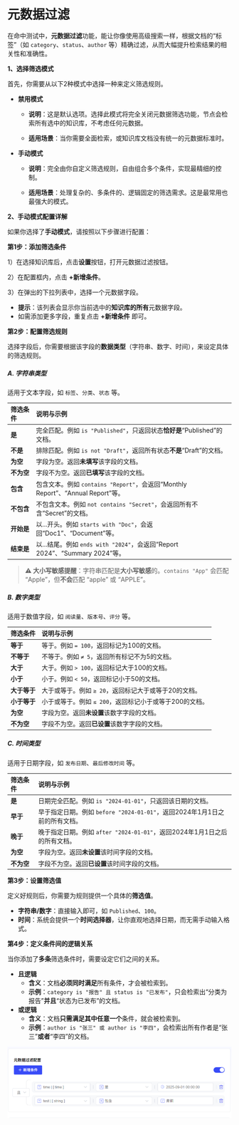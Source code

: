 # 元数据过滤

在命中测试中，**元数据过滤**功能，能让你像使用高级搜索一样，根据文档的“标签”（如 `category`、`status`、`author` 等）精确过滤，从而大幅提升检索结果的相关性和准确性。

**1、选择筛选模式**

首先，你需要从以下2种模式中选择一种来定义筛选规则。

- **禁用模式**

  *   **说明**：这是默认选项。选择此模式将完全关闭元数据筛选功能，节点会检索所有选中的知识库，不考虑任何元数据。

  *   **适用场景**：当你需要全面检索，或知识库文档没有统一的元数据标准时。

- **手动模式**

  *   **说明**：完全由你自定义筛选规则，自由组合多个条件，实现最精细的控制。

  *   **适用场景**：处理复杂的、多条件的、逻辑固定的筛选需求。这是最常用也最强大的模式。

**2、手动模式配置详解**

如果你选择了**手动模式**，请按照以下步骤进行配置：

**第1步：添加筛选条件**

1）在选择知识库后，点击**设置**按钮，打开元数据过滤按钮。

2）在配置框内，点击 **+新增条件**。

3）在弹出的下拉列表中，选择一个元数据字段。

*   **提示**：该列表会显示你当前选中的**知识库的所有**元数据字段。
*   如需添加更多字段，重复点击 **+新增条件** 即可。

**第2步：配置筛选规则**

选择字段后，你需要根据该字段的**数据类型**（字符串、数字、时间），来设定具体的筛选规则。

##### **A. 字符串类型**

适用于文本字段，如 `标签`、`分类`、`状态` 等。

| 筛选条件   | 说明与示例                                                   |
| :--------- | :----------------------------------------------------------- |
| **是**     | 完全匹配。例如 `is "Published"`，只返回状态**恰好是**“Published”的文档。 |
| **不是**   | 排除匹配。例如 `is not "Draft"`，返回所有状态**不是**“Draft”的文档。 |
| **为空**   | 字段为空。返回**未填写**该字段的文档。                       |
| **不为空** | 字段不为空。返回**已填写**该字段的文档。                     |
| **包含**   | 包含文本。例如 `contains "Report"`，会返回“Monthly Report”、“Annual Report”等。 |
| **不包含** | 不包含文本。例如 `not contains "Secret"`，会返回所有不含“Secret”的文档。 |
| **开始是** | 以...开头。例如 `starts with "Doc"`，会返回“Doc1”、“Document”等。 |
| **结束是** | 以...结尾。例如 `ends with "2024"`，会返回“Report 2024”、“Summary 2024”等。 |

> **⚠️ 大小写敏感提醒**：字符串匹配是**大小写敏感**的。`contains "App"` 会匹配 “Apple”，但**不会**匹配 “apple” 或 “APPLE”。

##### **B. 数字类型**

适用于数值字段，如 `阅读量`、`版本号`、`评分` 等。

| 筛选条件     | 说明与示例                                              |
| :----------- | :------------------------------------------------------ |
| **等于**     | 等于。例如 `= 100`，返回标记为100的文档。               |
| **不等于**   | 不等于。例如 `≠ 5`，返回所有标记不为5的文档。           |
| **大于**     | 大于。例如 `> 100`，返回标记大于100的文档。             |
| **小于**     | 小于。例如 `< 50`，返回标记小于50的文档。               |
| **大于等于** | 大于或等于。例如 `≥ 20`，返回标记大于或等于20的文档。   |
| **小于等于** | 小于或等于。例如 `≤ 200`，返回标记小于或等于200的文档。 |
| **为空**     | 字段为空。返回**未设置**该数字字段的文档。              |
| **不为空**   | 字段不为空。返回**已设置**该数字字段的文档。            |

##### **C. 时间类型**

适用于日期字段，如 `发布日期`、`最后修改时间` 等。

| 筛选条件   | 说明与示例                                                   |
| :--------- | :----------------------------------------------------------- |
| **是**     | 日期完全匹配。例如 `is "2024-01-01"`，只返回该日期的文档。   |
| **早于**   | 早于指定日期。例如 `before "2024-01-01"`，返回2024年1月1日之前的所有文档。 |
| **晚于**   | 晚于指定日期。例如 `after "2024-01-01"`，返回2024年1月1日之后的所有文档。 |
| **为空**   | 字段为空。返回**未设置**该时间字段的文档。                   |
| **不为空** | 字段不为空。返回**已设置**该时间字段的文档。                 |

**第3步：设置筛选值**

定义好规则后，你需要为规则提供一个具体的**筛选值**。

*   **字符串/数字**：直接输入即可，如 `Published`、`100`。
*   **时间**：系统会提供一个**时间选择器**，让你直观地选择日期，而无需手动输入格式。

**第4步：定义条件间的逻辑关系**

当你添加了**多条**筛选条件时，需要设定它们之间的关系。

*   **且逻辑**
    *   **含义**：文档**必须同时满足**所有条件，才会被检索到。
    *   **示例**：`category is "报告" 且 status is "已发布"`，只会检索出“分类为报告”**并且**“状态为已发布”的文档。
*   **或逻辑**
    *   **含义**：文档**只需满足其中任意一个**条件，就会被检索到。
    *   **示例**：`author is "张三" 或 author is "李四"`，会检索出所有作者是“张三”**或者**“李四”的文档。

![image-20250912110723153](assets/image-20250912110723153.png)
